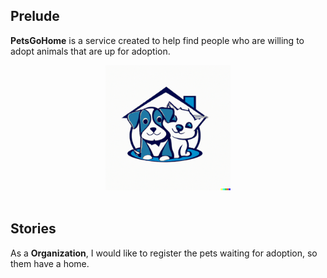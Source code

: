 ## Prelude

<b>PetsGoHome</b> is a service created to help find people who are willing to adopt animals that are up for adoption.

<center>
<img width="200px" src="docs/images/logo2.png"/>
</center>

<br />

## Stories

As a <b>Organization</b>, I would like to register the pets waiting for adoption, so them have a home.
